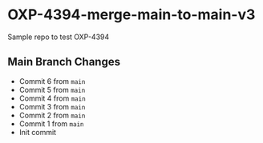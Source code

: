 # OXP-4394-merge-main-to-main-v3
Sample repo to test OXP-4394

## Main Branch Changes
- Commit 6 from `main`
- Commit 5 from `main`
- Commit 4 from `main`
- Commit 3 from `main`
- Commit 2 from `main`
- Commit 1 from `main`
- Init commit
